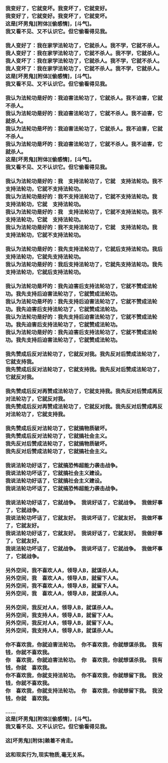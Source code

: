 <h3>
<br>我变好了，它就变坏。我变坏了，它就变好。
<br>我变好了，它就变好。我变坏了，它就变坏。
<br>这是[坏男鬼][附体][偷感情]，[斗气]。
<br>我又看不见、又不认识它。但它偷看得见我。
<br>
<br>我人变好了：我在家学法轮功了，它就杀人。我不学，它就不杀人。
<br>我人变好了：我在家学法轮功了，它就不杀人。我不学，它就杀人。
<br>我人变坏了：我在家学法轮功了，它就杀人。我不学，它就不杀人。
<br>我人变坏了：我在家学法轮功了，它就不杀人。我不学，它就杀人。
<br>这是[坏男鬼][附体][偷感情]，[斗气]。
<br>我又看不见、又不认识它。但它偷看得见我。
<br>
<br>我认为法轮功是好的：我迫害法轮功了，它就杀人。我不迫害，它就不杀人。
<br>我认为法轮功是好的：我迫害法轮功了，它就不杀人。我不迫害，它就杀人。
<br>我认为法轮功是坏的：我迫害法轮功了，它就杀人。我不迫害，它就不杀人。
<br>我认为法轮功是坏的：我迫害法轮功了，它就不杀人。我不迫害，它就杀人。
<br>这是[坏男鬼][附体][偷感情]，[斗气]。
<br>我又看不见、又不认识它。但它偷看得见我。
<br>
<br>我认为法轮功是好的：我　支持法轮功了，它就　支持法轮功。我不支持法轮功，它就不支持法轮功。
<br>我认为法轮功是好的：我不支持法轮功了，它就不支持法轮功。我　支持法轮功，它就　支持法轮功。
<br>我认为法轮功是好的：我　支持法轮功了，它就不支持法轮功。我不支持法轮功，它就　支持法轮功。
<br>我认为法轮功是好的：我不支持法轮功了，它就　支持法轮功。我　支持法轮功，它就不支持法轮功。
<br>
<br>我认为法轮功是好的：我先支持法轮功了，它就后支持法轮功。我后支持法轮功，它就先支持法轮功。
<br>我认为法轮功是好的：我后支持法轮功了，它就先支持法轮功。我先支持法轮功，它就后支持法轮功。
<br>
<br>我认为法轮功是坏的：我先迫害后支持法轮功了，它就不赞成法轮功。我先支持后迫害法轮功了，它就赞成法轮功。
<br>我认为法轮功是坏的：我先支持后迫害法轮功了，它就不赞成法轮功。我先迫害后支持法轮功了，它就赞成法轮功。
<br>我认为法轮功是好的：我先支持后迫害法轮功了，它就不赞成法轮功。我先迫害后支持法轮功了，它就赞成法轮功。
<br>我认为法轮功是好的：我先迫害后支持法轮功了，它就不赞成法轮功。我先支持后迫害法轮功了，它就赞成法轮功。
<br>
<br>我先赞成后反对法轮功了，它就反对我。我先反对后赞成法轮功了，它就支持我。
<br>我先赞成后反对法轮功了，它就支持我。我先反对后赞成法轮功了，它就反对我。
<br>
<br>我先赞成后反对再赞成法轮功了，它就支持我。我先反对后赞成再反对法轮功了，它就反对我。
<br>我先赞成后反对再赞成法轮功了，它就反对我。我先反对后赞成再反对法轮功了，它就支持我。
<br>
<br>我先赞成后反对法轮功了，它就搞物质破坏。
<br>我先赞成后反对法轮功了，它就搞社会主义。
<br>我先反对后赞成法轮功了，它就搞物质破坏。
<br>我先反对后赞成法轮功了，它就搞社会主义。
<br>
<br>我说法轮功好话了，它就搞恐怖超能力袭击战争。
<br>我说法轮功坏话了，它就搞社会主义建设。
<br>我说法轮功好话了，它就搞社会主义建设。
<br>我说法轮功坏话了，它就搞恐怖超能力袭击战争。
<br>
<br>我说法轮功好话了，它就战争。　我说好话了，它就战争。　我做好事了，它就战争。
<br>我说法轮功坏话了，它就友好。　我说坏话了，它就友好。　我做坏事了，它就友好。
<br>我说法轮功好话了，它就友好。　我说好话了，它就友好。　我做好事了，它就友好。
<br>我说法轮功坏话了，它就战争。　我说坏话了，它就战争。　我做坏事了，它就战争。
<br>
<br>另外空间，我不喜欢人A，领导人B，就谋杀人A。
<br>另外空间，我　喜欢人A，领导人B，就留下人A。
<br>另外空间，我不喜欢人A，领导人B，就留下人A。
<br>另外空间，我　喜欢人A，领导人B，就谋杀人A。
<br>
<br>另外空间，我反对人A，领导人B，就谋杀人A。
<br>另外空间，我支持人A，领导人B，就留下人A。
<br>另外空间，我反对人A，领导人B，就留下人A。
<br>另外空间，我支持人A，领导人B，就谋杀人A。
<br>
<br>你不喜欢我，你就迫害法轮功。　你不喜欢我，你就想谋杀我。　我有钱，你就不喜欢我。
<br>你　喜欢我，你就迫害法轮功。　你　喜欢我，你就想谋杀我。　我有钱，你就　喜欢我。
<br>你不喜欢我，你就支持法轮功。　你不喜欢我，你就想留下我。　我没钱，你就不喜欢我。
<br>你　喜欢我，你就支持法轮功。　你　喜欢我，你就想留下我。　我没钱，你就　喜欢我。
<br>
<br>......
<br>这是[坏男鬼][附体][偷感情]，[斗气]。
<br>我又看不见、又不认识它。但它偷看得见我。
<br>
<br>这[坏男鬼][附体]赖着不肯走。
<br>
<br>这和现实行为,现实物质,毫无关系。
</h3>
